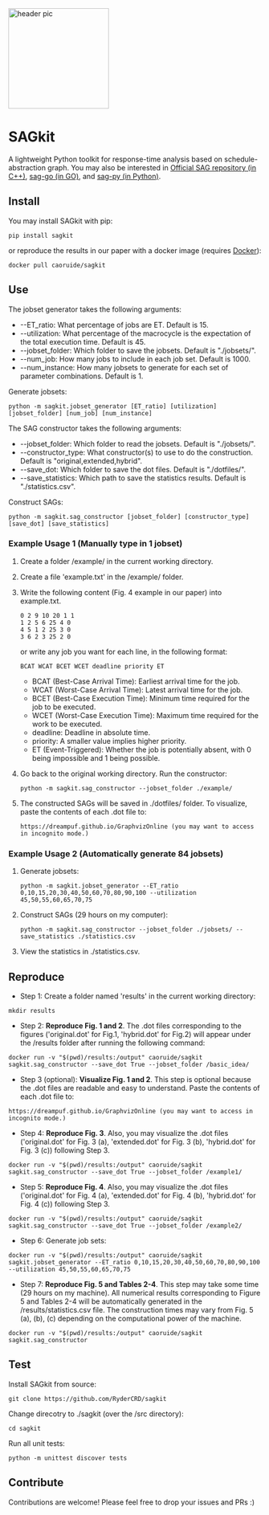 <!--
 * @Author: Ruide Cao (caoruide123@gmail.com)
 * @Date: 2024-12-22 02:14:46
 * @LastEditTime: 2024-12-26 02:17:19
 * @FilePath: \\sagkit\\README.md
 * @Description: README
 * Copyright (c) 2024 by Ruide Cao, All Rights Reserved. 
-->

<img src="https://www.ryderblog.com/wp-content/uploads/2024/12/sagkit.png" width="200" alt="header pic">

# SAGkit


A lightweight Python toolkit for response-time analysis based on schedule-abstraction graph.
You may also be interested in [Official SAG repository (in C++)](https://github.com/SAG-org/schedule_abstraction-main), [sag-go (in GO)](https://github.com/porya-gohary/sag-go), and [sag-py (in Python)](https://github.com/RaduLucianR/sag-py).

## Install

You may install SAGkit with pip:
```
pip install sagkit
```

or reproduce the results in our paper with a docker image (requires [Docker](https://www.docker.com/)):
```
docker pull caoruide/sagkit
```

## Use

The jobset generator takes the following arguments:
* --ET_ratio: What percentage of jobs are ET. Default is 15.
* --utilization: What percentage of the macrocycle is the expectation of the total execution time. Default is 45.
* --jobset_folder: Which folder to save the jobsets. Default is "./jobsets/".
* --num_job: How many jobs to include in each job set. Default is 1000.
* --num_instance: How many jobsets to generate for each set of parameter combinations. Default is 1.

Generate jobsets:
```
python -m sagkit.jobset_generator [ET_ratio] [utilization] [jobset_folder] [num_job] [num_instance]
```

The SAG constructor takes the following arguments:
* --jobset_folder: Which folder to read the jobsets. Default is "./jobsets/".
* --constructor_type: What constructor(s) to use to do the construction. Default is "original,extended,hybrid".
* --save_dot: Which folder to save the dot files. Default is "./dotfiles/".
* --save_statistics: Which path to save the statistics results. Default is "./statistics.csv".

Construct SAGs:
```
python -m sagkit.sag_constructor [jobset_folder] [constructor_type] [save_dot] [save_statistics]
```

### Example Usage 1 (Manually type in 1 jobset)
1. Create a folder /example/ in the current working directory.

2. Create a file 'example.txt' in the /example/ folder.

3. Write the following content (Fig. 4 example in our paper) into example.txt.
    ```
    0 2 9 10 20 1 1
    1 2 5 6 25 4 0
    4 5 1 2 25 3 0
    3 6 2 3 25 2 0
    ```
    or write any job you want for each line, in the following format:
    ```
    BCAT WCAT BCET WCET deadline priority ET
    ```
    * BCAT (Best-Case Arrival Time): Earliest arrival time for the job.
    * WCAT (Worst-Case Arrival Time): Latest arrival time for the job.
    * BCET (Best-Case Execution Time): Minimum time required for the job to be executed.
    * WCET (Worst-Case Execution Time): Maximum time required for the work to be executed.
    * deadline: Deadline in absolute time.
    * priority:  A smaller value implies higher priority.
    * ET (Event-Triggered): Whether the job is potentially absent, with 0 being impossible and 1 being possible.

4. Go back to the original working directory. Run the constructor:
    ```
    python -m sagkit.sag_constructor --jobset_folder ./example/
    ```

5. The constructed SAGs will be saved in ./dotfiles/ folder. To visualize, paste the contents of each .dot file to:
    ```
    https://dreampuf.github.io/GraphvizOnline (you may want to access in incognito mode.)
    ```

### Example Usage 2 (Automatically generate 84 jobsets)

1. Generate jobsets:
    ```
    python -m sagkit.jobset_generator --ET_ratio 0,10,15,20,30,40,50,60,70,80,90,100 --utilization 45,50,55,60,65,70,75
    ```

2. Construct SAGs (29 hours on my computer):
    ```
    python -m sagkit.sag_constructor --jobset_folder ./jobsets/ --save_statistics ./statistics.csv
    ```

3. View the statistics in ./statistics.csv.

## Reproduce

* Step 1: Create a folder named 'results' in the current working directory:
```
mkdir results
```

* Step 2: **Reproduce Fig. 1 and 2**. The .dot files corresponding to the figures ('original.dot' for Fig.1, 'hybrid.dot' for Fig.2) will appear under the /results folder after running the following command:
```
docker run -v "$(pwd)/results:/output" caoruide/sagkit sagkit.sag_constructor --save_dot True --jobset_folder /basic_idea/
```

* Step 3 (optional): **Visualize Fig. 1 and 2**. This step is optional because the .dot files are readable and easy to understand. Paste the contents of each .dot file to:
```
https://dreampuf.github.io/GraphvizOnline (you may want to access in incognito mode.)
```

* Step 4: **Reproduce Fig. 3**. Also, you may visualize the .dot files ('original.dot' for Fig. 3 (a), 'extended.dot' for Fig. 3 (b), 'hybrid.dot' for Fig. 3 (c)) following Step 3. 
```
docker run -v "$(pwd)/results:/output" caoruide/sagkit sagkit.sag_constructor --save_dot True --jobset_folder /example1/
```

* Step 5: **Reproduce Fig. 4**. Also, you may visualize the .dot files ('original.dot' for Fig. 4 (a), 'extended.dot' for Fig. 4 (b), 'hybrid.dot' for Fig. 4 (c)) following Step 3. 
```
docker run -v "$(pwd)/results:/output" caoruide/sagkit sagkit.sag_constructor --save_dot True --jobset_folder /example2/
```

* Step 6: Generate job sets:
```
docker run -v "$(pwd)/results:/output" caoruide/sagkit sagkit.jobset_generator --ET_ratio 0,10,15,20,30,40,50,60,70,80,90,100 --utilization 45,50,55,60,65,70,75    
```

* Step 7: **Reproduce Fig. 5 and Tables 2-4**. This step may take some time (29 hours on my machine). All numerical results corresponding to Figure 5 and Tables 2-4 will be automatically generated in the /results/statistics.csv file. The construction times may vary from Fig. 5 (a), (b), (c) depending on the computational power of the machine.
```
docker run -v "$(pwd)/results:/output" caoruide/sagkit sagkit.sag_constructor  
```

## Test

Install SAGkit from source:
```
git clone https://github.com/RyderCRD/sagkit
```

Change direcotry to ./sagkit (over the /src directory):
```
cd sagkit
```
Run all unit tests:
```
python -m unittest discover tests
```

## Contribute

Contributions are welcome! Please feel free to drop your issues and PRs :)
